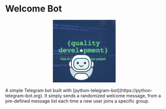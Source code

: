 # Welcome Bot
<p align="center">
    <img src="icon.jpeg" alt="logo" width="200">
</p>
A simple Telegram bot built with [python-telegram-bot](https://python-telegram-bot.org).
It simply sends a randomized welcome message, from a pre-defined message list each time a new user joins a specific group.

